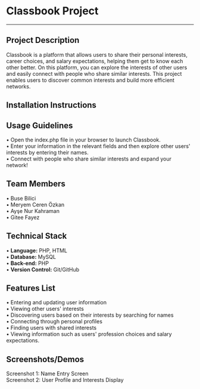 # **Classbook Project**
---
Project Description
---
Classbook is a platform that allows users to share their personal interests, career choices, and salary expectations, helping them get to know each other better. On this platform, you can explore the interests of other users and easily connect with people who share similar interests. This project enables users to discover common interests and build more efficient networks.

Installation Instructions
---


Usage Guidelines
---
•	Open the index.php file in your browser to launch Classbook. <br>
•	Enter your information in the relevant fields and then explore other users' interests by entering their names. <br>
•	Connect with people who share similar interests and expand your network! <br>

Team Members
---
•	Buse Bilici <br>
•	Meryem Ceren Özkan <br>
•	Ayşe Nur Kahraman <br>
•	Gitee Fayez 


Technical Stack
---
• **Language:** PHP, HTML <br>
• **Database:** MySQL <br>
• **Back-end:** PHP <br>
• **Version Control:** Git/GitHub

Features List
---
•	Entering and updating user information <br>
•	Viewing other users' interests <br>
•	Discovering users based on their interests by searching for names <br>
•	Connecting through personal profiles <br>
•	Finding users with shared interests <br>
•	Viewing information such as users' profession choices and salary expectations.

Screenshots/Demos
---
Screenshot 1: Name Entry Screen <br>
Screenshot 2: User Profile and Interests Display



